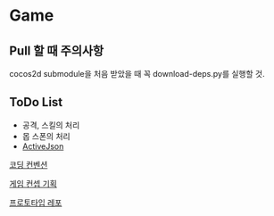 # Game

Pull 할 때 주의사항
----
cocos2d submodule을 처음 받았을 때 꼭 download-deps.py를 실행할 것.


ToDo List
----
* 공격, 스킬의 처리
* 몹 스폰의 처리
* [ActiveJson](https://github.com/SubwayRocketTeam/ActiveJson)

[코딩 컨벤션](https://github.com/SubwayRocketTeam/documents/wiki/%EC%BD%94%EB%94%A9-%EC%BB%A8%EB%B2%A4%EC%85%98)

[게임 컨셉 기획](https://github.com/SubwayRocketTeam/documents/wiki/%EA%B2%8C%EC%9E%84-%EC%BB%A8%EC%85%89-%EA%B8%B0%ED%9A%8D)

[프로토타입 레포](https://github.com/SubwayRocketTeam/Prototype)
